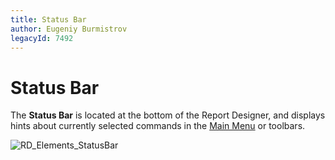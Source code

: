 ```yaml
---
title: Status Bar
author: Eugeniy Burmistrov
legacyId: 7492
---
```

# Status Bar
The **Status Bar** is located at the bottom of the Report Designer, and displays hints about currently selected commands in the [Main Menu](main-menu.md) or toolbars.

![RD_Elements_StatusBar](../../../../../images/img8288.png)